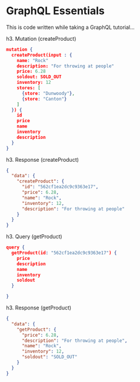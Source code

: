 # GraphQL Essentials

This is code written while taking a GraphQL tutorial...

h3. Mutation (createProduct)

```json
mutation {
  createProduct(input : {
    name: "Rock"
    description: "For throwing at people"
    price: 6.28
    soldout: SOLD_OUT
    inventory: 12
    stores: [
      {store: "Dunwoody"},
      {store: "Canton"}
    ]
  }) {
    id
    price
    name
    inventory
    description
  }
}
```

h3. Response (createProduct)

```json
{
  "data": {
    "createProduct": {
      "id": "562cf1ea2dc9c9363e17",
      "price": 6.28,
      "name": "Rock",
      "inventory": 12,
      "description": "For throwing at people"
    }
  }
}
```

h3. Query (getProduct)

```json
query {
  getProduct(id: "562cf1ea2dc9c9363e17") {
    price
    description
    name
    inventory
    soldout
  }

}
```

h3. Response (getProduct)

```json
{
  "data": {
    "getProduct": {
      "price": 6.28,
      "description": "For throwing at people",
      "name": "Rock",
      "inventory": 12,
      "soldout": "SOLD_OUT"
    }
  }
}
```
